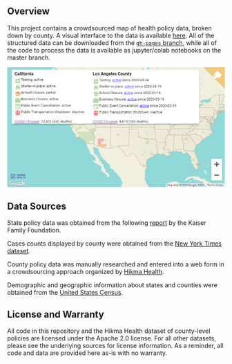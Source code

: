 
Overview
--------

This project contains a crowdsourced map of health policy data, broken down by county. A visual interface to the data is available [here](https://hikmahealth.github.io/covid19countymap). All of the structured data can be downloaded from the [`gh-pages` branch](https://github.com/hikmahealth/covid19countymap/tree/gh-pages), while all of the code to process the data is available as jupyter/colab notebooks on the master branch.

[![Map Screenshot](map.png)](https://hikmahealth.github.io/covid19countymap)

Data Sources
-------

State policy data was obtained from the following [report](https://www.kff.org/health-costs/issue-brief/state-data-and-policy-actions-to-address-coronavirus/#policyactions) by the Kaiser Family Foundation.

Cases counts displayed by county were obtained from the [New York Times dataset](https://www.nytimes.com/interactive/2020/us/coronavirus-us-cases.html).

County policy data was manually researched and entered into a web form in a crowdsourcing approach organized by [Hikma Health](https://www.hikmahealth.org/).

Demographic and geographic information about  states and counties were obtained from the [United States Census](https://www.census.gov/).

License and Warranty
-------

All code in this repository and the Hikma Health dataset of county-level policies are licensed under the Apache 2.0 license. For all other datasets, please see the underlying sources for license information. As a reminder, all code and data are provided here as-is with no warranty.
